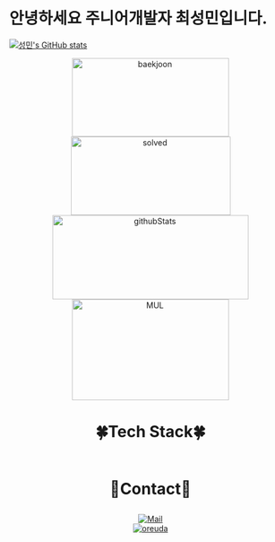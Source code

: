 # 안녕하세요 주니어개발자 최성민입니다.

[![성민's GitHub stats](https://github-readme-stats.vercel.app/api?username=et2468)](https://github.com/anuraghazra/github-readme-stats)
<div  style = "display: flex;  align-items: center; flex-direction: column;  justify-content: center;" align = "center";>
<!-- font-size 를 조절하면 원하는 크기로 글자를 조절할 수 있습니다.-->
  <!-- Designed and developed in-house at Oreuda (https://oreuda.kr) -->
  <!-- 불편 사항 및 문의는 tykimdream@gmail.com으로 보내주세요 -->
  <div key="1">
    <img src=http://mazassumnida.wtf/api/v2/generate_badge?boj=et2468 width="280" height="140" alt="baekjoon" />
    <img src=http://mazandi.herokuapp.com/api?handle=et2468&theme=warm width="285" height="140" alt="solved" />
  </div>


  <div key="2">
    <img src=https://github-readme-stats.vercel.app/api?username=et2468&show_icons=true&theme=cobalt width="350" height="150" alt="githubStats" />
  </div>


  <div key="3">
    <img src=https://github-readme-stats.vercel.app/api/top-langs/?username=et2468&layout=compact&theme=dark width="280" height=180 alt="MUL" />
  </div>


  <div key="4">
  <h3 style ="font-size : 2em; font-weight:700;">🍀Tech Stack🍀</h3>
    <div ></div>
  </div>


  <div key="5">
    <h3 style ="font-size : 2em; font-weight:700;">💙Contact💙</h3>
    <div className=Preview_contactBadgeDiv__3demU>
      <a href=mailto:et_b612@naver.com target="_blank">
            <img
              src="https://img.shields.io/badge/Mail-6667AB?style=flat&logo=Gmail&logoColor=white"
              alt="Mail"
            />
          </a>
      <span></span>
      <span></span>
    </div>
  </div>


  <div key="6">
    <a href = "https://oreuda.kr/">
      <img
        src=https://oreuda.kr/api/v1/plant/card?nickname=et2468
        alt="oreuda"
      />
    </a>
  </div>

</div>
